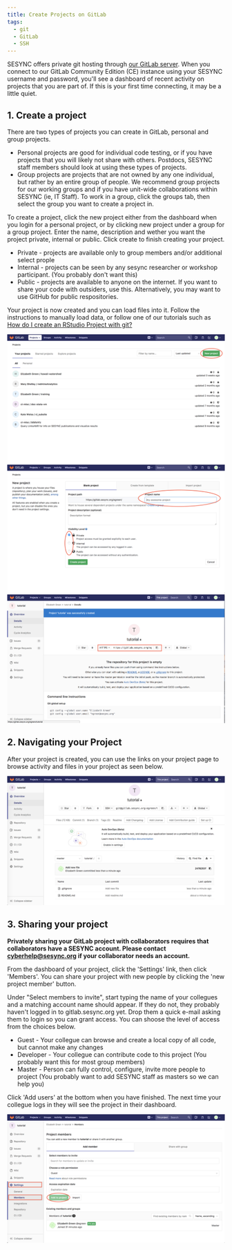 ```yaml
---
title: Create Projects on GitLab
tags: 
  - git
  - GitLab
  - SSH
---
```


SESYNC offers private git hosting through [our GitLab server](https://gitlab.sesync.org). When you connect to our GitLab Community Edition (CE) instance using your SESYNC username and password, you'll see a dashboard of recent activity on projects that you are part of. If this is your first time connecting, it may be a little quiet.

## 1. Create a project

There are two types of projects you can create in GitLab, personal and group projects.

* Personal projects are good for individual code testing, or if you have projects that you will likely not share with others. Postdocs, SESYNC staff members should look at using these types of projects.
* Group projects are projects that are not owned by any one individual, but rather by an entire group of people. We recommend group projects for our working groups and if you have unit-wide collaborations within SESYNC (ie, IT Staff). To work in a group, click the groups tab, then select the group you want to create a project in.

To create a project, click the new project either from the dashboard when you login for a personal project, or by clicking new project under a group for a group project. Enter the name, description and wether you want the project private, internal or public. Click create to finish creating your project.

* Private - projects are available only to group members and/or additional select prople
* Internal - projects can be seen by any sesync researcher or workshop participant. (You probably don't want this)
* Public - projects are available to anyone on the internet. If you want to share your code with outsiders, use this. Alternatively, you may want to use GitHub for public respositories.

Your project is now created and you can load files into it. Follow the instructions to manually load data, or follow one of our tutorials such as [How do I create an RStudio Project with git?](http://cyberhelp.sesync.org/faq/create-rstudio-from-git.html)

![](/assets/images/new-project.png)
![](/assets/images/setting_up.png)
![](/assets/images/empty_git_repository.png)

## 2. Navigating your Project

After your project is created, you can use the links on your project page to browse activity and files in your project as seen below.

![](/assets/images/git_repository.png)

## 3. Sharing your project

**Privately sharing your GitLab project with collaborators requires that collaborators have a SESYNC account. Please contact cyberhelp@sesync.org if your collaborator needs an account.**

From the dashboard of your project, click the 'Settings' link, then click 'Members'. You can share your project with new people by clicking the 'new project member' button.

Under "Select members to invite", start typing the name of your collegues and a matching account name should appear. If they do not, they probably haven't logged in to gitlab.sesync.org yet. Drop them a quick e-mail asking them to login so you can grant access. You can shoose the level of access from the choices below.

* Guest - Your collegue can browse and create a local copy of all code, but cannot make any changes
* Developer - Your collegue can contribute code to this project (You probably want this for most group members)
* Master - Person can fully control, configure, invite more people to project (You probably want to add SESYNC staff as masters so we can help you)

Click 'Add users' at the bottom when you have finished. The next time your collegue logs in they will see the project in their dashboard.

![](/assets/images/adding_people_git.png)
